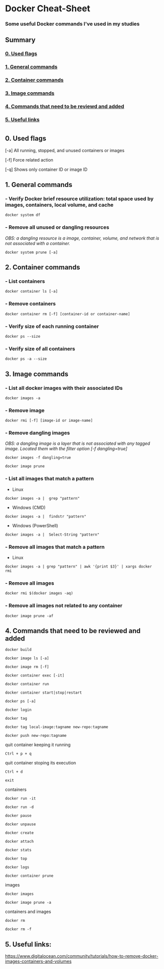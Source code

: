 # Docker Cheat-Sheet
### Some useful Docker commands I've used in my studies

## Summary
### [0. Used flags](https://github.com/oidani/docker-cheat-sheet/blob/master/README_en.md#0-used-flags-1)
### [1. General commands](https://github.com/oidani/docker-cheat-sheet/blob/master/README_en.md#1-general-commands-1)
### [2. Container commands](https://github.com/oidani/docker-cheat-sheet/blob/master/README_en.md#2-container-commands-1)
### [3. Image commands](https://github.com/oidani/docker-cheat-sheet/blob/master/README_en.md#3-image-commands-1)
### [4. Commands that need to be reviewd and added](https://github.com/oidani/docker-cheat-sheet/blob/master/README_en.md#4-commands-that-need-to-be-reviewd-and-added-1)
### [5. Useful links](https://github.com/oidani/docker-cheat-sheet/blob/master/README_en.md#5-useful-links-1)

#

## 0. Used flags

[-a] All running, stopped, and unused containers or images

[-f] Force related action

[-q] Shows only container ID or image ID

## 1. General commands

### - Verify Docker brief resource utilization: total space used by images, containers, local volume, and cache
`docker system df`

### - Remove all unused or dangling resources
_OBS: a dangling resource is a image, container, volume, and network that is not associated with a container._

`docker system prune [-a]`

## 2. Container commands

### - List containers

`docker container ls [-a]`

### - Remove containers

`docker container rm [-f] [container-id or container-name]`

### - Verify size of each running container

`docker ps --size`

### - Verify size of all containers

`docker ps -a --size`

## 3. Image commands

### - List all docker images with their associated IDs

`docker images -a`

### - Remove image

`docker rmi [-f] [image-id or image-name]`

### - Remove dangling images
_OBS: a dangling image is a layer that is not associated with any tagged image. Located them with the filter option [-f dangling=true]_

`docker images -f dangling=true`

`docker image prune`

### - List all images that match a pattern
- Linux

`docker images -a |  grep "pattern"`

- Windows (CMD)

`docker images -a |  findstr "pattern"`

- Windows (PowerShell)

`docker images -a |  Select-String "pattern"`

### - Remove all images that match a pattern
- Linux

`docker images -a | grep "pattern" | awk '{print $3}' | xargs docker rmi`

### - Remove all images

`docker rmi $(docker images -aq)`

### - Remove all images not related to any container

`docker image prune -af`

## 4. Commands that need to be reviewed and added

`docker build`

`docker image ls [-a]`

`docker image rm [-f]`

`docker container exec [-it]`

`docker container run`

`docker container start|stop|restart`

`docker ps [-a]`

`docker login`

`docker tag`

`docker tag local-image:tagname new-repo:tagname`

`docker push new-repo:tagname`

quit container keeping it running

`Ctrl + p + q`

quit container stoping its execution

`Ctrl + d`

`exit`

containers

`docker run -it`

`docker run -d`

`docker pause`

`docker unpause`

`docker create`

`docker attach`

`docker stats`

`docker top`

`docker logs`

`docker container prune`

images

`docker images`

`docker image prune -a`

containers and images

`docker rm`

`docker rm -f`

## 5. Useful links:

https://www.digitalocean.com/community/tutorials/how-to-remove-docker-images-containers-and-volumes
